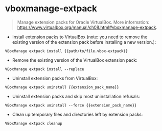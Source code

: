 # vboxmanage-extpack

> Manage extension packs for Oracle VirtualBox.
> More information: <https://www.virtualbox.org/manual/ch08.html#vboxmanage-extpack>.

- Install extension packs to VirtualBox (note: you need to remove the existing version of the extension pack before installing a new version.):

`VBoxManage extpack install {{path/to/file.vbox-extpack}}`

- Remove the existing version of the VirtualBox extension pack:

`VBoxManage extpack install --replace`

- Uninstall extension packs from VirtualBox:

`VBoxManage extpack uninstall {{extension_pack_name}}`

- Uninstall extension packs and skip most uninstallation refusals:

`VBoxManage extpack uninstall --force {{extension_pack_name}}`

- Clean up temporary files and directories left by extension packs:

`VBoxManage extpack cleanup`
